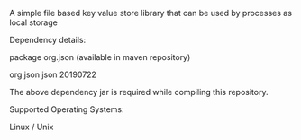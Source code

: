 A simple file based key value store library that can be used by processes as local storage

Dependency details:

package org.json (available in maven repository)
<!-- https://mvnrepository.com/artifact/org.json/json -->
<dependency>
    <groupId>org.json</groupId>
    <artifactId>json</artifactId>
    <version>20190722</version>
</dependency>

The above dependency jar is required while compiling this repository.

Supported Operating Systems:

Linux / Unix


